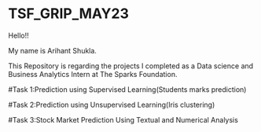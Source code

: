 # TSF_GRIP_MAY23

Hello!!

My name is Arihant Shukla.

This Repository is regarding the projects I completed as a Data science and Business Analytics Intern at The Sparks Foundation.

#Task 1:Prediction using Supervised Learning(Students marks prediction)

#Task 2:Prediction using Unsupervised Learning(Iris clustering)

#Task 3:Stock Market Prediction Using Textual and Numerical Analysis
